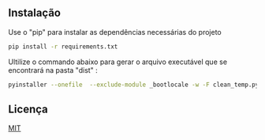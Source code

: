 ## Instalação

Use o "pip" para instalar as dependências necessárias do projeto

```bash
pip install -r requirements.txt
```

Ultilize o commando abaixo para gerar o arquivo executável que se encontrará na pasta "dist" :

```bash
pyinstaller --onefile  --exclude-module _bootlocale -w -F clean_temp.py
```

## Licença
[MIT](https://choosealicense.com/licenses/mit/)
